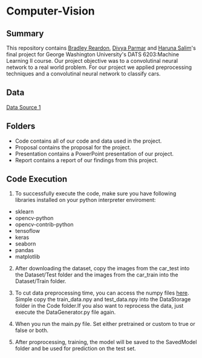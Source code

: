 # Computer-Vision

## Summary
This repository contains [Bradley Reardon](https://github.com/breardon7), [Divya Parmar](https://github.com/dparmar16) and [Haruna Salim](https://github.com/BABAYEGAR)'s final project for George Washington University's DATS 6203:Machine Learning II course.
Our project objective was to a convolutinal neural network to a real world problem. For our project we applied preprocessing techniques and a convolutinal neural network to classify cars.

## Data
[Data Source 1](https://ai.stanford.edu/~jkrause/cars/car_dataset.html)   

## Folders
* Code contains all of our code and data used in the project.
* Proposal contains the proposal for the project.
* Presentation contains a PowerPoint presentation of our project.
* Report contains a report of our findings from this project.

## Code Execution

1. To successfully execute the code, make sure you have following libraries installed on your python interpreter enviroment:

* sklearn 
* opencv-python
* opencv-contrib-python
* tensoflow 
* keras
* seaborn 
* pandas
* matplotlib

2. After downloading the dataset, copy the images from the car_test into the Dataset/Test folder and the images from the car_train into the Dataset/Train folder.

3. To cut data preprocessing time, you can access the numpy files [here](https://drive.google.com/file/d/1UIDvnY5WKOtZEBPg_BxjFJlT3mzN127d/view?usp=sharing). Simple copy the train_data.npy and test_data.npy into the DataStorage folder in the Code folder.If you also want to reprocess the data, just execute the DataGenerator.py file again.

3. When you run the main.py file. Set either pretrained or custom to true or false or both. 

3. After proprocessing, training, the model will be saved to the SavedModel folder and be used for prediction on the test set.
